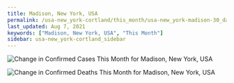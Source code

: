```yaml
---
title: Madison, New York, USA
permalink: /usa-new_york-cortland/this_month/usa-new_york-madison-30_days.html
last_updated: Aug 7, 2021
keywords: ["Madison, New York, USA", "This Month"]
sidebar: usa-new_york-cortland_sidebar
---
```


![Change in Confirmed Cases This Month for Madison, New York, USA](/covid_tracker/images/graphs/usa-new_york-madison-delta_confirmed-30_days_graph.png)

![Change in Confirmed Deaths This Month for Madison, New York, USA](/covid_tracker/images/graphs/usa-new_york-madison-delta_deaths-30_days_graph.png)
